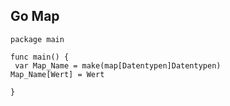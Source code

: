 

## Go Map

```
package main

func main() {
 var Map_Name = make(map[Datentypen]Datentypen)
Map_Name[Wert] = Wert
 
}



```